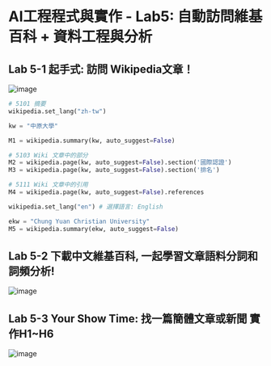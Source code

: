 # AI工程程式與實作 - Lab5: 自動訪問維基百科 + 資料工程與分析


## Lab 5-1 起手式: 訪問 Wikipedia文章！

![image](https://user-images.githubusercontent.com/89304181/202890574-1289963d-1423-4430-804e-46c7818dfcf0.png)

```python
# 5101 摘要
wikipedia.set_lang("zh-tw")

kw = "中原大學"

M1 = wikipedia.summary(kw, auto_suggest=False)

# 5103 Wiki 文章中的部分
M2 = wikipedia.page(kw, auto_suggest=False).section('國際認證')
M3 = wikipedia.page(kw, auto_suggest=False).section('排名')

# 5111 Wiki 文章中的引用
M4 = wikipedia.page(kw, auto_suggest=False).references

wikipedia.set_lang("en") # 選擇語言: English

ekw = "Chung Yuan Christian University"
M5 = wikipedia.summary(ekw, auto_suggest=False)

```

## Lab 5-2 下載中文維基百科, 一起學習文章語料分詞和詞頻分析!

![image](https://user-images.githubusercontent.com/89304181/202891337-693942dd-3fec-45a1-b8b3-8307e4ae57be.png)

## Lab 5-3 Your Show Time: 找一篇簡體文章或新聞 實作H1~H6

![image](https://user-images.githubusercontent.com/89304181/202891353-933f20f3-fb60-4047-92b6-42cb41590710.png)

